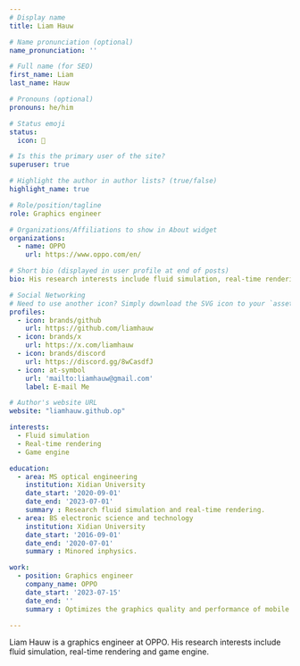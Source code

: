 ```yaml
---
# Display name
title: Liam Hauw

# Name pronunciation (optional)
name_pronunciation: ''

# Full name (for SEO)
first_name: Liam
last_name: Hauw

# Pronouns (optional)
pronouns: he/him

# Status emoji
status:
  icon: 🍺

# Is this the primary user of the site?
superuser: true

# Highlight the author in author lists? (true/false)
highlight_name: true

# Role/position/tagline
role: Graphics engineer

# Organizations/Affiliations to show in About widget
organizations:
  - name: OPPO
    url: https://www.oppo.com/en/

# Short bio (displayed in user profile at end of posts)
bio: His research interests include fluid simulation, real-time rendering, game engine.

# Social Networking
# Need to use another icon? Simply download the SVG icon to your `assets/media/icons/` folder.
profiles:
  - icon: brands/github
    url: https://github.com/liamhauw
  - icon: brands/x
    url: https://x.com/liamhauw
  - icon: brands/discord
    url: https://discord.gg/8wCasdfJ
  - icon: at-symbol
    url: 'mailto:liamhauw@gmail.com'
    label: E-mail Me

# Author's website URL
website: "liamhauw.github.op"

interests:
  - Fluid simulation
  - Real-time rendering
  - Game engine

education:
  - area: MS optical engineering
    institution: Xidian University
    date_start: '2020-09-01'
    date_end: '2023-07-01'
    summary : Research fluid simulation and real-time rendering.
  - area: BS electronic science and technology
    institution: Xidian University
    date_start: '2016-09-01'
    date_end: '2020-07-01'
    summary : Minored inphysics.

work:
  - position: Graphics engineer
    company_name: OPPO
    date_start: '2023-07-15'
    date_end: ''
    summary : Optimizes the graphics quality and performance of mobile games

---
```


Liam Hauw is a graphics engineer at OPPO. His research interests include fluid simulation, real-time rendering and game engine.
